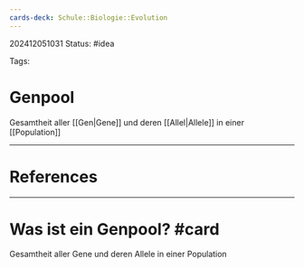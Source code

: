 ```yaml
---
cards-deck: Schule::Biologie::Evolution
---
```

202412051031
Status: #idea

Tags:

# Genpool
Gesamtheit aller [[Gen|Gene]] und deren [[Allel|Allele]] in einer [[Population]]


---
# References



---


# Was ist ein Genpool? #card 
Gesamtheit aller Gene und deren Allele in einer Population